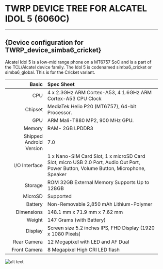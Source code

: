 # TWRP DEVICE TREE FOR ALCATEL IDOL 5 (6060C)
---

## {Device configuration for TWRP_device_simba6_cricket}


Alcatel Idol 5 is a low-mid range phone on a MT6757 SoC and is a part of the TCL/Alcatel device family. The Idol 5 is codenamed simba6_cricket or simba6_global. This is for the Cricket variant.

Basic   | Spec Sheet
-------:|:-------------------
CPU     | 4 x 2.3GHz ARM Cortex-A53, 4 1.6GHz ARM Cortex-A53 CPU Clock
Chipset | MediaTek Helio P20 (MT6757), 64-bit Processor.
GPU     | ARM Mali-T880 MP2, 900 MHz GPU.
Memory  | RAM- 2GB LPDDR3
Shipped Android Version | 7.0
I/O Interface | 1 x Nano-SIM Card Slot, 1 x microSD Card Slot, micro USB 2.0 Port, Audio Out Port, Power Button, Volume Button, Microphone, Speaker
Storage | ROM 32GB External Memory Supports Up to 128GB
MicroSD | Supported
Battery | Non-Removable 2,850 mAh Lithium-Polymer
Dimensions | 148.1 mm x 71.9 mm x 7.62 mm
Weight | 147 Grams (with Battery)
Display | Screen size 5.2 inches IPS, FHD Display (1920 x 1080 Pixels)
Rear Camera |  12 Megapixel with LED and AF Dual
Front Camera| 8 Megapixel High CRI LED flash


![alt text](https://cdn.slashgear.com/wp-content/uploads/2017/09/alcatel_idol_5.jpg)
